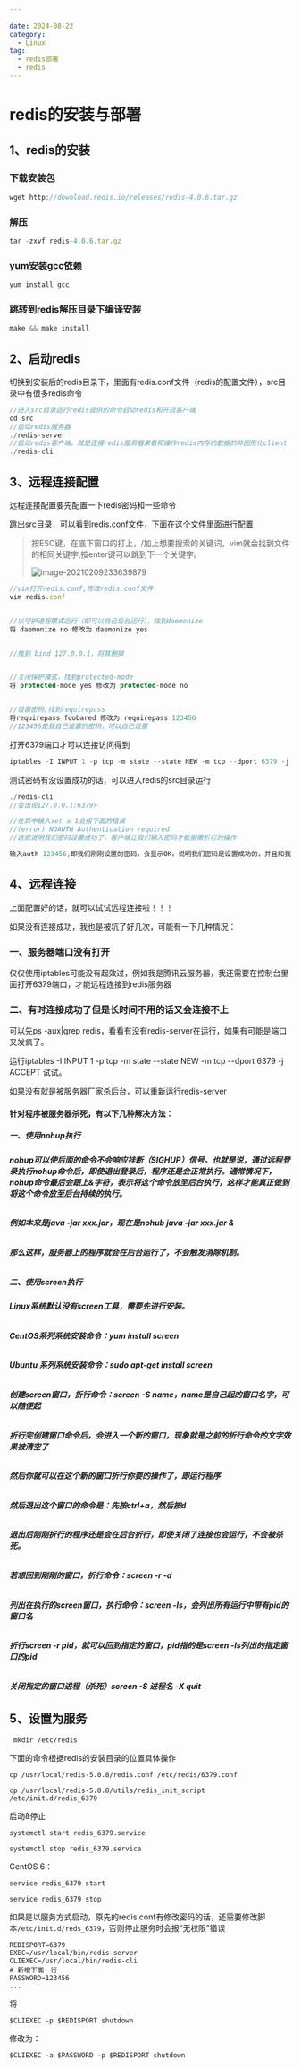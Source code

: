 ```yaml
---
 
date: 2024-08-22
category:
  - Linux
tag:
  - redis部署
  - redis
---
```

# redis的安装与部署

## 1、redis的安装

### 下载安装包

```javascript
wget http://download.redis.io/releases/redis-4.0.6.tar.gz
```

### 解压

```javascript
tar -zxvf redis-4.0.6.tar.gz
```

### yum安装gcc依赖

```javascript
yum install gcc
```

### 跳转到redis解压目录下编译安装

```javascript
make && make install
```

## 2、启动redis

切换到安装后的redis目录下，里面有redis.conf文件（redis的配置文件），src目录中有很多redis命令

```java
//进入src目录运行redis提供的命令启动redis和开启客户端
cd src
//启动redis服务器
./redis-server
//启动redis客户端，就是连接redis服务器来看和操作redis内存的数据的非图形化client
./redis-cli
```

## 3、远程连接配置

远程连接配置要先配置一下redis密码和一些命令

跳出src目录，可以看到redis.conf文件，下面在这个文件里面进行配置

> 按ESC键，在底下窗口的打上，/加上想要搜索的关键词，vim就会找到文件的相同关键字,按enter键可以跳到下一个关键字。
>
> ![image-20210209233639879](https://blog-1300924781.cos.ap-guangzhou.myqcloud.com/blog/image-20210209233639879.png)

```javascript
//vim打开redis.conf,修改redis.conf文件
vim redis.conf


//以守护进程模式运行（即可以自己后台运行），找到daemonize
将 daemonize no 修改为 daemonize yes


//找到 bind 127.0.0.1，将其删掉


//关闭保护模式，找到protected-mode
将 protected-mode yes 修改为 protected-mode no


//设置密码,找到requirepass
将requirepass foobared 修改为 requirepass 123456
//123456是我自己设置的密码，可以自己设置

```

打开6379端口才可以连接访问得到

```javascript
iptables -I INPUT 1 -p tcp -m state --state NEW -m tcp --dport 6379 -j ACCEPT
```

测试密码有没设置成功的话，可以进入redis的src目录运行

```java
./redis-cli
//会出现127.0.0.1:6379>

//在其中输入set a 1会报下面的错误
//(error) NOAUTH Authentication required.
//这就说明我们密码设置成功了，客户端让我们输入密码才能据需折行的操作

输入auth 123456,即我们刚刚设置的密码，会显示OK，说明我们密码是设置成功的，并且和我们设置的一致
```

## 4、远程连接

上面配置好的话，就可以试试远程连接啦！！！

如果没有连接成功，我也是被坑了好几次，可能有一下几种情况：

### 一、服务器端口没有打开

仅仅使用iptables可能没有起效过，例如我是腾讯云服务器，我还需要在控制台里面打开6379端口，才能远程连接到redis服务器

### 二、有时连接成功了但是长时间不用的话又会连接不上

可以先ps -aux|grep redis，看看有没有redis-server在运行，如果有可能是端口又发疯了。

运行iptables -I INPUT 1 -p tcp -m state --state NEW -m tcp --dport 6379 -j ACCEPT 试试。

如果没有就是被服务器厂家杀后台，可以重新运行redis-server

#### 针对程序被服务器杀死，有以下几种解决方法：

##### 一、使用nohup执行

######  **nohup可以使后面的命令不会响应挂断（SIGHUP）信号。也就是说，通过远程登录执行nohup命令后，即使退出登录后，程序还是会正常执行。通常情况下，nohup命令最后会跟上&字符，表示将这个命令放至后台执行，这样才能真正做到将这个命令放至后台持续的执行。**



###### **例如本来是java -jar xxx.jar，现在是nohub java -jar xxx.jar &**



###### **那么这样，服务器上的程序就会在后台运行了，不会触发消除机制。**

##### 二、使用screen执行

###### **Linux系统默认没有screen工具，需要先进行安装。**



###### **CentOS系列系统安装命令：yum install screen**



###### **Ubuntu 系列系统安装命令：sudo  apt-get  install screen**



###### **创建screen窗口，折行命令：screen -S name，name是自己起的窗口名字，可以随便起**



###### **折行完创建窗口命令后，会进入一个新的窗口，现象就是之前的折行命令的文字效果被清空了**



###### **然后你就可以在这个新的窗口折行你要的操作了，即运行程序**



###### **然后退出这个窗口的命令是：先按ctrl+a，然后按d**



###### **退出后刚刚折行的程序还是会在后台折行，即使关闭了连接也会运行，不会被杀死。**



###### **若想回到刚刚的窗口，折行命令：screen -r -d**



###### **列出在执行的screen窗口，执行命令：screen -ls，会列出所有运行中带有pid的窗口名**



###### **折行screen -r pid，就可以回到指定的窗口，pid指的是screen -ls列出的指定窗口的pid**



###### **关闭指定的窗口进程（杀死）screen -S 进程名 -X quit**



## 5、设置为服务

```shell
 mkdir /etc/redis
```

下面的命令根据redis的安装目录的位置具体操作

```shell
cp /usr/local/redis-5.0.8/redis.conf /etc/redis/6379.conf

cp /usr/local/redis-5.0.8/utils/redis_init_script /etc/init.d/redis_6379
```

 启动&停止

```shell
systemctl start redis_6379.service

systemctl stop redis_6379.service
```

CentOS 6：

```shell
service redis_6379 start

service redis_6379 stop
```



如果是以服务方式启动，原先的redis.conf有修改密码的话，还需要修改脚本`/etc/init.d/reds_6379`，否则停止服务时会报“无权限”错误

```shell
REDISPORT=6379
EXEC=/usr/local/bin/redis-server
CLIEXEC=/usr/local/bin/redis-cli
# 新增下面一行
PASSWORD=123456
...
```

将

```shell
$CLIEXEC -p $REDISPORT shutdown
```

修改为：

```shell
$CLIEXEC -a $PASSWORD -p $REDISPORT shutdown
```

